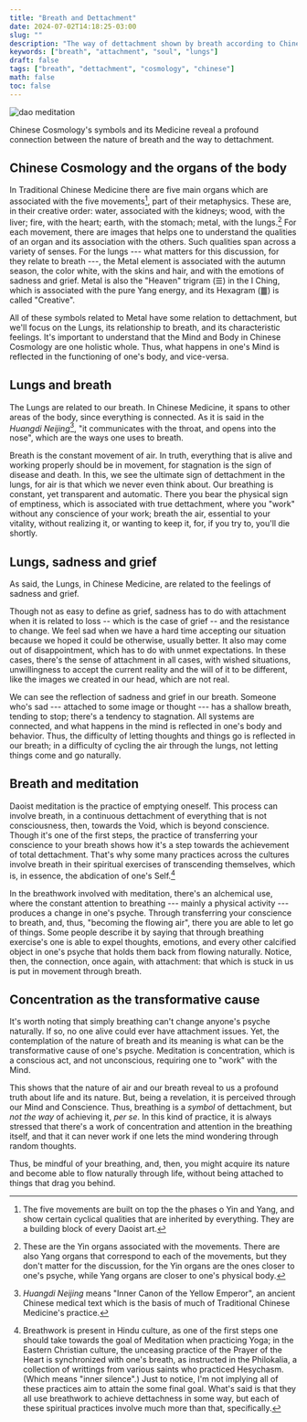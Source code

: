 ```yaml
---
title: "Breath and Dettachment"
date: 2024-07-02T14:18:25-03:00
slug: ""
description: "The way of dettachment shown by breath according to Chinese Cosmology"
keywords: ["breath", "attachment", "soul", "lungs"]
draft: false
tags: ["breath", "dettachment", "cosmology", "chinese"]
math: false
toc: false
---
```


![dao meditation](/img/chinese-landscape.jpeg)

Chinese Cosmology's symbols and its Medicine reveal a profound connection
between the nature of breath and the way to dettachment.

## Chinese Cosmology and the organs of the body

In Traditional Chinese Medicine there are five main organs which are associated
with the five movements[^1], part of their metaphysics. These are, in their
creative order: water, associated with the kidneys; wood, with the liver; fire,
with the heart; earth, with the stomach; metal, with the lungs.[^2] 
For each movement, there are images that helps one to understand the qualities
of an organ and its association with the others. Such qualities span across a
variety of senses. For the lungs --- what matters for this discussion, for they
relate to breath ---, the Metal element is associated with the autumn season,
the color white, with the skins and hair, and with the emotions of sadness and
grief. Metal is also the "Heaven" trigram (☰) in the I Ching, which is
associated with the pure Yang energy, and its Hexagram (䷀) is called "Creative".

All of these symbols related to Metal have some relation to dettachment, but
we'll focus on the Lungs, its relationship to breath, and its characteristic
feelings. It's important to understand that the Mind and Body in Chinese
Cosmology are one holistic whole. Thus, what happens in one's Mind is reflected
in the functioning of one's body, and vice-versa.


## Lungs and breath

The Lungs are related to our breath. In Chinese Medicine, it spans to other
areas of the body, since everything is connected. As it is said in the _Huangdi
Neijing_[^3], "it communicates with the throat, and opens into the nose", which
are the ways one uses to breath.

Breath is the constant movement of air. In truth, everything that is alive and
working properly should be in movement, for stagnation is the sign of disease
and death. In this, we see the ultimate sign of dettachment in the lungs, for
air is that which we never even think about. Our breathing is constant, yet
transparent and automatic. There you bear the physical sign of emptiness, which
is associated with true dettachment, where you "work" without any conscience of
your work; breath the air, essential to your vitality, without realizing it, or
wanting to keep it, for, if you try to, you'll die shortly.

## Lungs, sadness and grief

As said, the Lungs, in Chinese Medicine, are related to the feelings of sadness
and grief.

Though not as easy to define as grief, sadness has to do with attachment when it
is related to loss -- which is the case of grief -- and the resistance to
change. We feel sad when we have a hard time accepting our situation because we
hoped it could be otherwise, usually better. It also may come out of
disappointment, which has to do with unmet expectations. In these cases, there's
the sense of attachment in all cases, with wished situations, unwillingness to
accept the current reality and the will of it to be different, like the images
we created in our head, which are not real.

We can see the reflection of sadness and grief in our breath. Someone who's sad
--- attached to some image or thought --- has a shallow breath, tending to stop;
there's a tendency to stagnation. All systems are connected, and what happens in
the mind is reflected in one's body and behavior. Thus, the difficulty of
letting thoughts and things go is reflected in our breath; in a difficulty of
cycling the air through the lungs, not letting things come and go naturally.

## Breath and meditation

Daoist meditation is the practice of emptying oneself. This process can involve
breath, in a continuous dettachment of everything that is not consciousness,
then, towards the Void, which is beyond conscience. Though it's one of the first
steps, the practice of transferring your conscience to your breath shows how
it's a step towards the achievement of total dettachment. That's why some many
practices across the cultures involve breath in their spiritual exercises of
transcending themselves, which is, in essence, the abdication of one's Self.[^4]

In the breathwork involved with meditation, there's an alchemical use, where the
constant attention to breathing --- mainly a physical activity ---  produces a
change in one's psyche. Through transferring your conscience to breath, and,
thus, "becoming the flowing air", there you are able to let go of things. Some
people describe it by saying that through breathing exercise's one is able to
expel thoughts, emotions, and every other calcified object in one's psyche that
holds them back from flowing naturally. Notice, then, the connection, once
again, with attachment: that which is stuck in us is put in movement through
breath.

## Concentration as the transformative cause

It's worth noting that simply breathing can't change anyone's psyche naturally.
If so, no one alive could ever have attachment issues. Yet, the contemplation of
the nature of breath and its meaning is what can be the transformative cause of
one's psyche. Meditation is concentration, which is a conscious act, and not
unconscious, requiring one to "work" with the Mind.

This shows that the nature of air and our breath reveal to us a profound truth
about life and its nature. But, being a revelation, it is perceived through our
Mind and Conscience. Thus, breathing is a _symbol_ of dettachment, but _not the
way_ of achieving it, _per se_. In this kind of practice, it is always stressed
that there's a work of concentration and attention in the breathing itself, and
that it can never work if one lets the mind wondering through random thoughts.

Thus, be mindful of your breathing, and, then, you might acquire its nature and
become able to flow naturally through life, without being attached to things
that drag you behind.

[^1]: The five movements are built on top the the phases o Yin and Yang, and
    show certain cyclical qualities that are inherited by everything. They are a
    building block of every Daoist art.
[^2]: These are the Yin organs associated with the movements. There are also
    Yang organs that correspond to each of the movements, but they don't matter
    for the discussion, for the Yin organs are the ones closer to one's psyche,
    while Yang organs are closer to one's physical body.
[^3]: _Huangdi Neijing_ means "Inner Canon of the Yellow Emperor", an ancient
    Chinese medical text which is the basis of much of Traditional Chinese
    Medicine's practice.
[^4]: Breathwork is present in Hindu culture, as one of the first steps one
    should take towards the goal of Meditation when practicing Yoga; in the
    Eastern Christian culture, the unceasing practice of the Prayer of the Heart
    is synchronized with one's breath, as instructed in the Philokalia, a
    collection of writtings from various saints who practiced Hesychasm. (Which
    means "inner silence".)
    Just to notice, I'm not implying all of these practices aim to attain the
    some final goal. What's said is that they all use breathwork to achieve
    dettachness in some way, but each of these spiritual practices involve
    much more than that, specifically.
